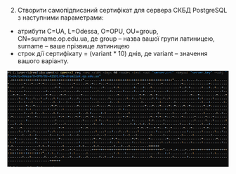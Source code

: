 2. Створити самопідписаний сертифікат для сервера СКБД PostgreSQL з наступними параметрами:
- атрибути C=UA, L=Odessa, O=OPU, OU=group, CN=surname.op.edu.ua, де group – назва вашої групи латиницею, surname – ваше прізвище латиницею
- строк дії сертифікату = (variant * 10) днів, де variant – значення вашого варіанту.

![img_1.png](img_1.png)